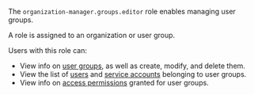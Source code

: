 The `organization-manager.groups.editor` role enables managing user groups.

A role is assigned to an organization or user group.

Users with this role can:
* View info on [user groups](../../../organization/concepts/groups.md), as well as create, modify, and delete them.
* View the list of [users](../../../organization/concepts/groups.md) and [service accounts](../../../organization/concepts/groups.md) belonging to user groups.
* View info on [access permissions](../../../iam/concepts/access-control/index.md) granted for user groups.